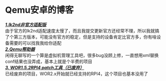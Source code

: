 # Qemu安卓的博客
***[1.lk2nd非官方适配版](bzy-080408.github.io/lk2nd-unofficial)***    
由于官方的lk2nd适配速度太慢了，而且我提交更新官方还经常不理，所以我就搞了个第三方版本，可能没有官方的稳定，但是支持的设备肯定比官方多，你有啥设备需要的可以找我我给你适配    
***[2.Qemu帮助器](bzy-080408.github.io/qemu-helper)***    
闲得无聊写的一个算是虚拟机管理工具吧，很多bug没顾上修，一直想用xml替换conf结果也没弄成，基本上就是个半费的项目    
***[3. WOR1.5.2RPI4 patch工具（已废弃）](bzy-080408.github.io/raspberrypi4-windows10/)***    
已经废弃的项目，WOR2.x开始就已经支持的RPI4，这个项目也基本没用了    
